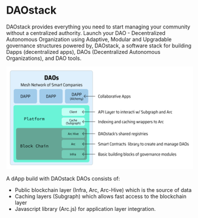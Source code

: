 # DAOstack

DAOstack provides everything you need to start managing your community without a centralized authority. Launch your DAO - Decentralized Autonomous Organization using Adaptive, Modular and Upgradable governance structures powered by, DAOstack, a software stack for building Dapps (decentralized apps), DAOs (Decentralized Autonomous Organizations), and DAO tools.

<p float="center">
  <img src="./images/infrastructure.png"/>
</p>

A dApp build with DAOstack DAOs consists of:   
- Public blockchain layer (Infra, Arc, Arc-Hive) which is the source of data  
- Caching layers (Subgraph) which allows fast access to the blockchain layer   
- Javascript library (Arc.js) for application layer integration.
